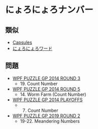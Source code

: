 # にょろにょろナンバー

## 類似
- [Capsules](capsules.md)
- [にょろにょろワード](meanderingwords.md)

## 問題
- [WPF PUZZLE GP 2014 ROUND 3](../questions/wpfpgp2014-3.md)
	- 19\. Count Number
- [WPF PUZZLE GP 2014 ROUND 5](../questions/wpfpgp2014-5.md)
	- 14\. Worm Farm (Count Number)
- [WPF PUZZLE GP 2014 PLAYOFFS](../questions/wpfpgp2014-po.md)
	- 7. Count Number
- [WPF PUZZLE GP 2019 ROUND 2](../questions/wpfpgp2019-2.md)
	- 19-22. Meandering Numbers

